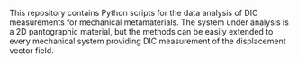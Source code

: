 This repository contains Python scripts for the data analysis of DIC measurements for mechanical metamaterials. The system under analysis is a 2D pantographic material, but the methods can be easily extended to every mechanical system providing DIC measurement of the displacement vector field.
